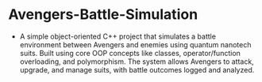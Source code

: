 # Avengers-Battle-Simulation
- A simple object-oriented C++ project that simulates a battle environment between Avengers and enemies using quantum nanotech suits. Built using core OOP concepts like classes, operator/function overloading, and polymorphism. The system allows Avengers to attack, upgrade, and manage suits, with battle outcomes logged and analyzed.
